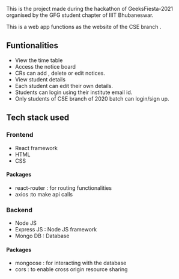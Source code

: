 This is the project made during the hackathon of GeeksFiesta-2021 organised by the GFG student chapter of IIIT Bhubaneswar.

This is a web app functions as the website of the CSE branch .

<h2>Funtionalities</h2>

- View the time table
- Access the notice board 
- CRs can add , delete or edit notices.
- View student details
- Each student can edit their own details.
- Students can login using their institute email id.
- Only students of CSE branch of 2020 batch can login/sign up.

<h2>Tech stack used</h2>

<h3>Frontend</h3>

- React framework
- HTML 
- CSS 

<h4>Packages</h4>

- react-router : for routing functionalities
- axios :to make api calls

<h3> Backend </h3>

- Node JS 
- Express JS : Node JS framework
- Mongo DB : Database 
<h4>Packages</h4>

- mongoose : for interacting with the database
- cors : to enable cross origin resource sharing
